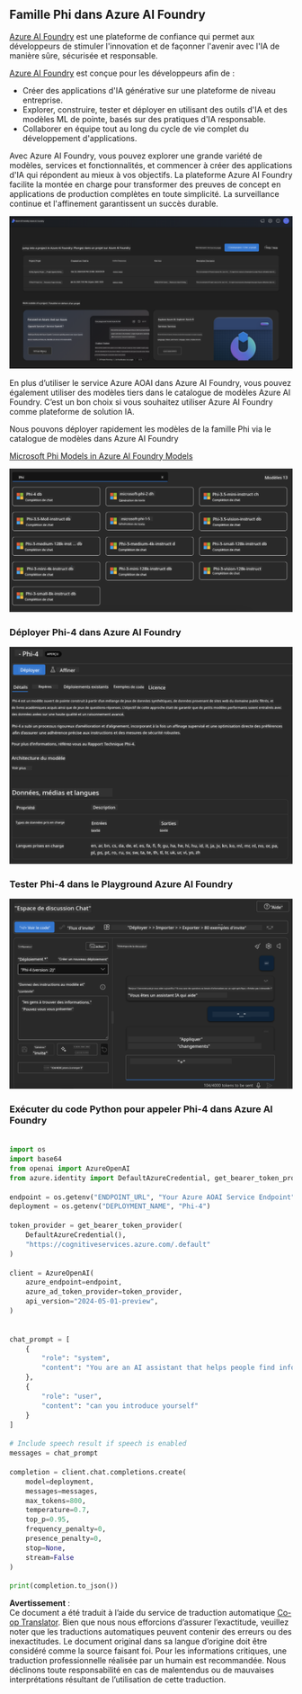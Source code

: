 <!--
CO_OP_TRANSLATOR_METADATA:
{
  "original_hash": "3ae21dc5554e888defbe57946ee995ee",
  "translation_date": "2025-07-16T19:06:27+00:00",
  "source_file": "md/01.Introduction/02/03.AzureAIFoundry.md",
  "language_code": "fr"
}
-->
## Famille Phi dans Azure AI Foundry

[Azure AI Foundry](https://ai.azure.com) est une plateforme de confiance qui permet aux développeurs de stimuler l'innovation et de façonner l'avenir avec l'IA de manière sûre, sécurisée et responsable.

[Azure AI Foundry](https://ai.azure.com) est conçue pour les développeurs afin de :

- Créer des applications d'IA générative sur une plateforme de niveau entreprise.
- Explorer, construire, tester et déployer en utilisant des outils d'IA et des modèles ML de pointe, basés sur des pratiques d'IA responsable.
- Collaborer en équipe tout au long du cycle de vie complet du développement d'applications.

Avec Azure AI Foundry, vous pouvez explorer une grande variété de modèles, services et fonctionnalités, et commencer à créer des applications d'IA qui répondent au mieux à vos objectifs. La plateforme Azure AI Foundry facilite la montée en charge pour transformer des preuves de concept en applications de production complètes en toute simplicité. La surveillance continue et l'affinement garantissent un succès durable.

![portal](../../../../../translated_images/AIFoundryPorral.6b1094b101dd499e32f2b018f2dabab4b287dc776bd01f41853404af0d6faf30.fr.png)

En plus d’utiliser le service Azure AOAI dans Azure AI Foundry, vous pouvez également utiliser des modèles tiers dans le catalogue de modèles Azure AI Foundry. C’est un bon choix si vous souhaitez utiliser Azure AI Foundry comme plateforme de solution IA.

Nous pouvons déployer rapidement les modèles de la famille Phi via le catalogue de modèles dans Azure AI Foundry

[Microsoft Phi Models in Azure AI Foundry Models](https://ai.azure.com/explore/models/?selectedCollection=phi)

![ModelCatalog](../../../../../translated_images/AIFoundryModelCatalog.3923945fa7be5b5f080fff2eb8b74369dd7459803eac5963ca145d01adbbc94c.fr.png)

### **Déployer Phi-4 dans Azure AI Foundry**

![Phi4](../../../../../translated_images/AIFoundryPhi4.eece9ddb0d817a033c3466b60b8d59aec1fbc4c2ea521c039e3f378d747ed6b6.fr.png)

### **Tester Phi-4 dans le Playground Azure AI Foundry**

![Playground](../../../../../translated_images/AIFoundryPlayground.193b81a9e472c5d1bbbab46dce575decb6577f7e306a022bc785a72bbffccca1.fr.png)

### **Exécuter du code Python pour appeler Phi-4 dans Azure AI Foundry**

```python

import os  
import base64
from openai import AzureOpenAI  
from azure.identity import DefaultAzureCredential, get_bearer_token_provider  
        
endpoint = os.getenv("ENDPOINT_URL", "Your Azure AOAI Service Endpoint")  
deployment = os.getenv("DEPLOYMENT_NAME", "Phi-4")  
      
token_provider = get_bearer_token_provider(  
    DefaultAzureCredential(),  
    "https://cognitiveservices.azure.com/.default"  
)  
  
client = AzureOpenAI(  
    azure_endpoint=endpoint,  
    azure_ad_token_provider=token_provider,  
    api_version="2024-05-01-preview",  
)  
  

chat_prompt = [
    {
        "role": "system",
        "content": "You are an AI assistant that helps people find information."
    },
    {
        "role": "user",
        "content": "can you introduce yourself"
    }
] 
    
# Include speech result if speech is enabled  
messages = chat_prompt 

completion = client.chat.completions.create(  
    model=deployment,  
    messages=messages,
    max_tokens=800,  
    temperature=0.7,  
    top_p=0.95,  
    frequency_penalty=0,  
    presence_penalty=0,
    stop=None,  
    stream=False  
)  
  
print(completion.to_json())  

```

**Avertissement** :  
Ce document a été traduit à l’aide du service de traduction automatique [Co-op Translator](https://github.com/Azure/co-op-translator). Bien que nous nous efforcions d’assurer l’exactitude, veuillez noter que les traductions automatiques peuvent contenir des erreurs ou des inexactitudes. Le document original dans sa langue d’origine doit être considéré comme la source faisant foi. Pour les informations critiques, une traduction professionnelle réalisée par un humain est recommandée. Nous déclinons toute responsabilité en cas de malentendus ou de mauvaises interprétations résultant de l’utilisation de cette traduction.